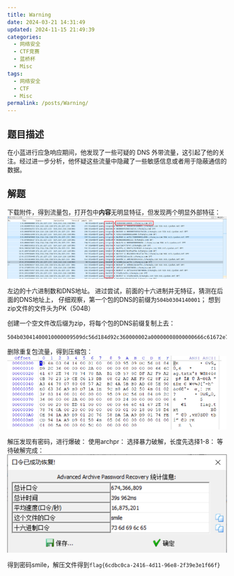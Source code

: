 ```yaml
---
title: Warning
date: 2024-03-21 14:31:49
updated: 2024-11-15 21:49:39
categories:
  - 网络安全
  - CTF竞赛
  - 蓝桥杯
  - Misc
tags:
  - 网络安全
  - CTF
  - Misc
permalink: /posts/Warning/
---
```

## 题目描述

在小蓝进行应急响应期间，他发现了一些可疑的 DNS 外带流量，这引起了他的关注。经过进一步分析，他怀疑这些流量中隐藏了一些敏感信息或者用于隐蔽通信的数据。

## 解题
下载附件，得到流量包，打开包中**内容**无明显特征，但发现两个明显外部特征：
![](Warning/image-20240304162052928.png)

左边的十六进制数和DNS地址。
进过尝试，前面的十六进制并无特征，猜测在后面的DNS地址上，
仔细观察，第一个包的DNS的前缀为`504b0304140001`；
想到zip文件的文件头为PK（504B）

创建一个空文件改后缀为zip，将每个包的DNS前缀复制上去：
```txt
504b03041400010000009509dc56d184d92c360000002a00000008000000666c61672e74787478bab10b578cdfa2f9a20b702319cec613db08c2acaef9c28f22a3447807800857a2bc4a5bb0ad685e90e06336a9b0d71a1e9cb8a602504b01023f031400010000009509dc56d184d92c360000002a000000080024000000000000002080ed8100000000666c61672e7478740a002000000000000100180058d40e941aa9d9012c7658da5aa9d90174fecd941aa9d901504b050600000000010001005a0000005c0000000000
```

删除重复包流量，得到压缩包：
![](Warning/image-20240304164716161.png)

解压发现有密码，进行爆破：
使用archpr：
选择暴力破解，长度先选择1-8：
等待破解完成：
![](Warning/image-20240304165321350.png)

得到密码smile，解压文件得到`flag{6cdbc0ca-2416-4d11-96e8-2f39e3e1f66f}`

